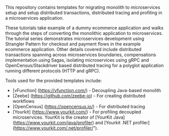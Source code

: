 This repository contains templates for migrating monolith to microservices setup and setup distributed transactions, distributed tracing and profiling in a microservices application.

These tutorials take example of a dummy ecommerce application and walks through the steps of converting the monolithic application to microservices. The tutorial series demonstrates microservices development using Strangler Pattern for checkout and payment flows in the example ecommerce application. Other details covered include distributed transactions spanning across microservices boundaries, compensations implementation using Sagas, isolating microservices using gRPC and OpenCensus/Stackdriver based distributed tracing for a polyglot application running different protocols (HTTP and gRPC).

Tools used for the provided templates include:
* [vFunction] (https://vfunction.com/) - Decoupling Java-based monolith
* [Zeebe] (https://github.com/zeebe-io) - For creating distributed workflows
* [OpenCensus] (https://opencensus.io/) - For distributed tracing
* [Yourkit] (https://www.yourkit.com/) - For profiling decoupled microservices. YourKit is the creator of [YourKit Java] (https://www.yourkit.com/java/profiler) and [Yourkit .NET profiler] (https://www.yourkit.com/.net/profiler/").
